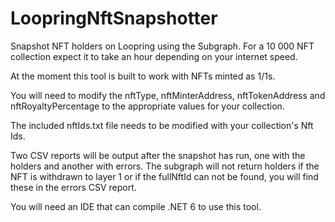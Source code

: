 # LoopringNftSnapshotter
Snapshot NFT holders on Loopring using the Subgraph. For a 10 000 NFT collection expect it to take an hour depending on your internet speed.

At the moment this tool is built to work with NFTs minted as 1/1s.

You will need to modify the nftType, nftMinterAddress, nftTokenAddress and nftRoyaltyPercentage to the appropriate values for your collection.

The included nftIds.txt file needs to be modified with your collection's Nft Ids.

Two CSV reports will be output after the snapshot has run, one with the holders and another with errors. The subgraph will not return holders if the NFT is withdrawn to layer 1 or if the fullNftId can not be found, you will find these in the errors CSV report.

You will need an IDE that can compile .NET 6 to use this tool.


